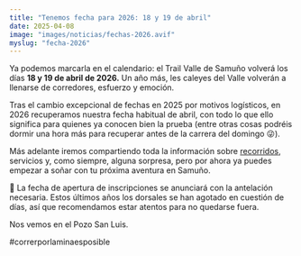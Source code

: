 ```yaml
---
title: "Tenemos fecha para 2026: 18 y 19 de abril"
date: 2025-04-08
image: "images/noticias/fechas-2026.avif"
myslug: "fecha-2026"
---
```


<p>Ya podemos marcarla en el calendario: el Trail Valle de Samuño volverá los días <b>18 y 19 de abril de 2026.</b> Un año más, les caleyes del Valle volverán a llenarse de corredores, esfuerzo y emoción.</p>

<p>Tras el cambio excepcional de fechas en 2025 por motivos logísticos, en 2026 recuperamos nuestra fecha habitual de abril, con todo lo que ello significa para quienes ya conocen bien la prueba (entre otras cosas podréis dormir una hora más para recuperar antes de la carrera del domingo 😜).</p>

<p>Más adelante iremos compartiendo toda la información sobre <a href="/carrera/recorrido" title="Ver información de los recorridos">recorridos</a>, servicios y, como siempre, alguna sorpresa, pero por ahora ya puedes empezar a soñar con tu próxima aventura en Samuño.</p>

<p>📌 La fecha de apertura de inscripciones se anunciará con la antelación necesaria. Estos últimos años los dorsales se han agotado en cuestión de días, así que recomendamos estar atentos para no quedarse fuera.</p>

<p>Nos vemos en el Pozo San Luis.</p>

<p>#correrporlaminaesposible</p>

